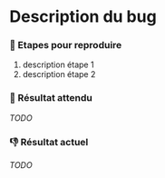 # Description du bug

### :repeat: Etapes pour reproduire

1. description étape 1
2. description étape 2

### :dart: Résultat attendu

*TODO*


### :-1: Résultat actuel

*TODO*